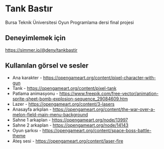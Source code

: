 # Tank Bastır

Bursa Teknik Üniversitesi Oyun Programlama dersi final projesi

## Deneyimlemek için
https://simmer.io/@deny/tankbastir

## Kullanılan görsel ve sesler

- Ana karakter - https://opengameart.org/content/pixel-character-with-gun
- Tank - https://opengameart.org/content/pixel-tank
- Patlama animasyonu - https://www.freepik.com/free-vector/animation-sprite-sheet-bomb-explosion-sequence_29084609.htm
- Lazer - https://opengameart.org/content/3-lasers
- Anasayfa arkplan - https://opengameart.org/content/the-war-over-a-melon-field-main-menu-background
- Sahne 1 arkaplan - https://opengameart.org/node/13997
- Sahne 2 arkaplan - https://opengameart.org/node/14143
- Oyun şarkısı - https://opengameart.org/content/space-boss-battle-theme
- Ateş sesi - https://opengameart.org/content/laser-fire
